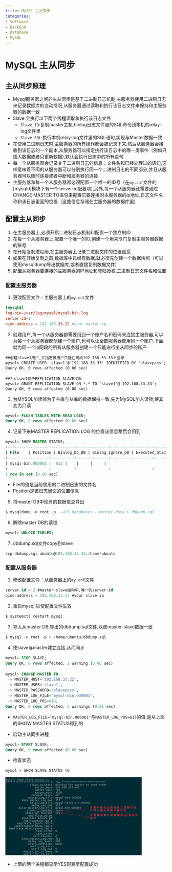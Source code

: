 ```yaml
---
title: MySQL 主从同步
categories:
- Software
- BackEnd
- Database
- MySQL
---
```

# MySQL 主从同步

## 主从同步原理

- Mysql服务器之间的主从同步是基于二进制日志机制,主服务器使用二进制日志来记录数据库的变动情况,从服务器通过读取和执行该日志文件来保持和主服务器的数据一致
- Slave 会执行以下两个线程读取和执行该日志文件
    - `Slave_IO`:复制master主机 binlog日志文件里的SQL命令到本机的relay-log文件里
    - `Slave_SQL`:执行本机relay-log文件里的SQL语句,实现与Master数据一致
- 在使用二进制日志时,主服务器的所有操作都会被记录下来,然后从服务器会接收到该日志的一个副本,从服务器可以指定执行该日志中的哪一类事件（例如只插入数据或者只更新数据),默认会执行日志中的所有语句
- 每一个从服务器会记录关于二进制日志的信息：文件名和已经处理过的语句,这样意味着不同的从服务器可以分别执行同一个二进制日志的不同部分,并且从服务器可以随时连接或者中断和服务器的连接
- 主服务器和每一个从服务器都必须配置一个唯一的ID号（在`my.cnf`文件的[mysqld]模块下有一个server-id配置项),另外,每一个从服务器还需要通过CHANGE MASTER TO语句来配置它要连接的主服务器的ip地址,日志文件名称和该日志里面的位置（这些信息存储在主服务器的数据库里)

## 配置主从同步

1. 在主服务器上,必须开启二进制日志机制和配置一个独立的ID
2. 在每一个从服务器上,配置一个唯一的ID,创建一个用来专门复制主服务器数据的账号
3. 在开始复制进程前,在主服务器上记录二进制文件的位置信息
4. 如果在开始复制之前,数据库中已经有数据,就必须先创建一个数据快照（可以使用mysqldump导出数据库,或者直接复制数据文件)
5. 配置从服务器要连接的主服务器的IP地址和登陆授权,二进制日志文件名和位置

### 配置主服务器

1. 更改配置文件：主服务器上的`my.cnf`文件

```toml
[mysqld]
log-bin=/var/log/mysql/mysql-bin.log
server-id=1
bind-address = 192.168.33.22 #your master ip
```

2. 创建用户,每一个从服务器都需要用到一个账户名和密码来连接主服务器,可以为每一个从服务器都创建一个账户,也可以让全部服务器使用同一个账户,下面就为同一个ip网段的所有从服务器创建一个只能进行主从同步的账户

```
##创建slave1用户,并指定该用户只能在网段192.168.33.33上登录
mysql> CREATE USER 'slave1'@'192.168.33.33' IDENTIFIED BY 'slavepass';
Query OK, 0 rows affected (0.00 sec)

##为slave1赋予REPLICATION SLAVE权限
mysql> GRANT REPLICATION SLAVE ON *.* TO 'slave1'@'192.168.33.33';
Query OK, 0 rows affected (0.00 sec)
```

3. 为MYSQL加读锁为了主库与从库的数据保持一致,先为MySQL加入读锁,使其变为只读

```sql
mysql> FLUSH TABLES WITH READ LOCK;
Query OK, 0 rows affected (0.00 sec)
```

4. 记录下来MASTER REPLICATION LOG 的位置该信息稍后会用到

```sql
mysql> SHOW MASTER STATUS;
+------------------+----------+--------------+------------------+-------------------+
| File    | Position | Binlog_Do_DB | Binlog_Ignore_DB | Executed_Gtid_Set |
+------------------+----------+--------------+------------------+-------------------+
| mysql-bin.000001 |  613 |    |     |     |
+------------------+----------+--------------+------------------+-------------------+
1 row in set (0.00 sec)
```

- File的值是当前使用的二进制日志的文件名
- Position是该日志里面的位置信息

5. 将master DB中现有的数据信息导出

```sql
$ mysqldump -u root -p --all-databases --master-data > dbdump.sql
```

6. 解除master DB的读锁

```sql
mysql> UNLOCK TABLES;
```

7. dbdump.sql文件copy到slave

```sql
scp dbdump.sql ubuntu@192.168.33.33:/home/ubuntu
```

### 配置从服务器

1. 修改配置文件：从服务器上的`my.cnf`文件

```sql
server-id = 2 #master-slave结构中,唯一的server-id
bind-address = 192.168.33.33 #your slave ip
```

2. 重启mysql,以使配置文件生效

```sql
$ systemctl restart mysql
```

3. 导入从master DB,导出的dbdump.sql文件,以使master-slave数据一致

```sql
$ mysql -u root -p < /home/ubuntu/dbdump.sql
```

4. 使slave与master建立连接,从而同步

```sql
mysql> STOP SLAVE;
Query OK, 0 rows affected, 1 warning (0.00 sec)

mysql> CHANGE MASTER TO
 -> MASTER_HOST='192.168.33.22',
 -> MASTER_USER='slave1',
 -> MASTER_PASSWORD='slavepass',
 -> MASTER_LOG_FILE='mysql-bin.000001',
 -> MASTER_LOG_POS=613;
Query OK, 0 rows affected, 2 warnings (0.01 sec)
```

- `MASTER_LOG_FILE='mysql-bin.000001'`与`MASTER_LOG_POS=613`的值,是从上面的SHOW MASTER STATUS得到的

- 启动主从同步进程

```sql
mysql> START SLAVE;
Query OK, 0 rows affected (0.00 sec)
```

- 检查状态

```
mysql > SHOW SLAVE STATUS \G
```

<img src="https://raw.githubusercontent.com/LuShan123888/Files/main/Pictures/771870-20160309163148225-1200721404.png" alt="图片3" style="zoom:50%;" />

- 上面的两个进程都显示YES则表示配置成功